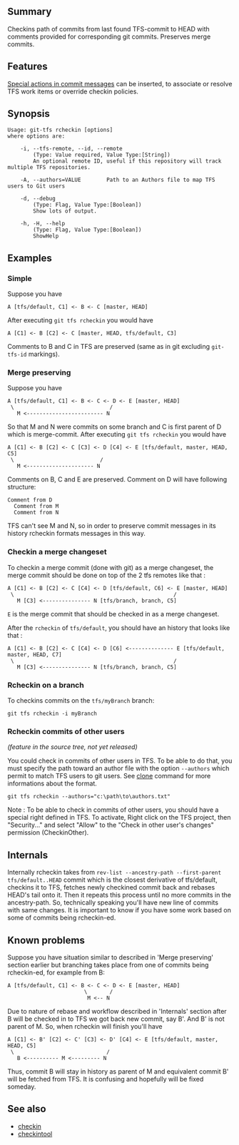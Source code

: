 ## Summary

Checkins path of commits from last found TFS-commit to HEAD with comments provided for corresponding git commits. Preserves merge commits.

## Features
[Special actions in commit messages](../special-actions-in-commit-messages.md) can be inserted, to associate or resolve TFS work items or override checkin policies.

## Synopsis

    Usage: git-tfs rcheckin [options]
    where options are:

        -i, --tfs-remote, --id, --remote
            (Type: Value required, Value Type:[String])
            An optional remote ID, useful if this repository will track multiple TFS repositories.

        -A, --authors=VALUE        Path to an Authors file to map TFS users to Git users

        -d, --debug
            (Type: Flag, Value Type:[Boolean])
            Show lots of output.

        -h, -H, --help
            (Type: Flag, Value Type:[Boolean])
            ShowHelp

## Examples

### Simple

Suppose you have 

    A [tfs/default, C1] <- B <- C [master, HEAD]

After executing `git tfs rcheckin` you would have

    A [C1] <- B [C2] <- C [master, HEAD, tfs/default, C3]

Comments to B and C in TFS are preserved (same as in git excluding `git-tfs-id` markings).

### Merge preserving

Suppose you have

    A [tfs/default, C1] <- B <- C <- D <- E [master, HEAD]
     \                              /
       M <------------------------ N

So that M and N were commits on some branch and C is first parent of D which is merge-commit. After executing `git tfs rcheckin` you would have

    A [C1] <- B [C2] <- C [C3] <- D [C4] <- E [tfs/default, master, HEAD, C5]
     \                           /
       M <--------------------- N

Comments on B, C and E are preserved. Comment on D will have following structure:

    Comment from D
      Comment from M
      Comment from N

TFS can't see M and N, so in order to preserve commit messages in its history rcheckin formats messages in this way.

### Checkin a merge changeset

To checkin a merge commit (done with git) as a merge changeset, the merge commit should be done on top of the 2 tfs remotes like that :

    A [C1] <- B [C2] <- C [C4] <- D [tfs/default, C6] <- E [master, HEAD]
     \                                                  /
       M [C3] <--------------- N [tfs/branch, branch, C5]

`E` is the merge commit that should be checked in as a merge changeset.

After the `rcheckin` of `tfs/default`, you should have an history that looks like that :

    A [C1] <- B [C2] <- C [C4] <- D [C6] <-------------- E [tfs/default, master, HEAD, C7]
     \                                                  /
       M [C3] <--------------- N [tfs/branch, branch, C5]

### Rcheckin on a branch

To checkins commits on the `tfs/myBranch` branch:

    git tfs rcheckin -i myBranch

### Rcheckin commits of other users

_(feature in the source tree, not yet released)_

You could check in commits of other users in TFS. To be able to do that, you must specify the path toward an author file with the option `--authors` which permit to match TFS users to git users. See [clone](clone.md) command for more informations about the format.

    git tfs rcheckin --authors="c:\path\to\authors.txt"

Note : To be able to check in commits of other users, you should have a special right defined in TFS. To activate, Right click on the TFS project, then "Security..." and select "Allow" to the "Check in other user's changes" permission (CheckinOther). 

## Internals

Internally rcheckin takes from `rev-list --ancestry-path --first-parent tfs/default..HEAD` commit which is the closest derivative of tfs/default, checkins it to TFS, fetches newly checkined commit back and rebases HEAD's tail onto it. Then it repeats this process until no more commits in the ancestry-path. So, technically speaking you'll have new line of commits with same changes. It is important to know if you have some work based on some of commits being rcheckin-ed.

## Known problems

Suppose you have situation similar to described in 'Merge preserving' section earlier but branching takes place from one of commits being rcheckin-ed, for example from B:

    A [tfs/default, C1] <- B <- C <- D <- E [master, HEAD]
                            \       /
                             M <-- N

Due to nature of rebase and workflow described in 'Internals' section after B will be checked in to TFS we got back new commit, say B'. And B' is not parent of M. So, when rcheckin will finish you'll have

    A [C1] <- B' [C2] <- C' [C3] <- D' [C4] <- E [tfs/default, master, HEAD, C5]
     \                             /
       B <---------- M <--------- N

Thus, commit B will stay in history as parent of M and equivalent commit B' will be fetched from TFS. It is confusing and hopefully will be fixed someday.



## See also

* [checkin](checkin.md)
* [checkintool](checkintool.md)
